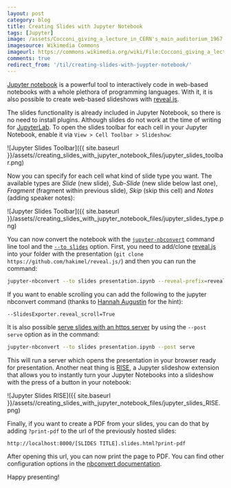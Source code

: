 ```yaml
---
layout: post
category: blog
title: Creating Slides with Jupyter Notebook
tags: [Jupyter]
image: /assets/Cocconi_giving_a_lecture_in_CERN's_main_auditorium_1967.jpg
imagesource: Wikimedia Commons
imageurl: https://commons.wikimedia.org/wiki/File:Cocconi_giving_a_lecture_in_CERN's_main_auditorium_1967.jpg
comments: true
redirect_from: '/til/creating-slides-with-juypter-notebook/'
---
```


[Jupyter notebook](http://jupyter.org/) is a powerful tool to interactively code in web-based notebooks with a whole plethora of programming languages. With it, it is also possible to create web-based slideshows with [reveal.js](https://github.com/hakimel/reveal.js/).

The slides functionality is already included in Jupyter Notebook, so there is no need to install plugins. Although slides do not work at the time of writing for [JupyterLab](https://jupyterlab.readthedocs.io/en/stable/). To open the slides toolbar for each cell in your Jupyter Notebook, enable it via `View > Cell Toolbar > Slideshow`:

![Jupyter Slides Toolbar]({{ site.baseurl }}/assets//creating_slides_with_jupyter_notebook_files/jupyter_slides_toolbar.png)

Now you can specify for each cell what kind of slide type you want. The available types are _Slide_ (new slide), _Sub-Slide_ (new slide below last one), _Fragment_ (fragment within previous slide), _Skip_ (skip this cell) and _Notes_ (adding speaker notes):

![Jupyter Slides Toolbar]({{ site.baseurl }}/assets//creating_slides_with_jupyter_notebook_files/jupyter_slides_type.png)

You can now convert the notebook with the [`jupyter-nbconvert`](https://nbconvert.readthedocs.io/en/latest/) command line tool and the [`--to slides`](http://nbconvert.readthedocs.io/en/latest/usage.html#convert-revealjs) option. First, you need to add/clone [reveal.js](https://github.com/hakimel/reveal.js/) into your folder with the presentation (`git clone https://github.com/hakimel/reveal.js/`) and then you can run the command:

```bash
jupyter-nbconvert --to slides presentation.ipynb --reveal-prefix=reveal.js
```

If you want to enable scrolling you can add the following to the jupyter nbconvert command (thanks to [Hannah Augustin](http://hannahaugustin.at/) for the hint):

```bash
--SlidesExporter.reveal_scroll=True
```

It is also possible [serve slides with an https server](http://nbconvert.readthedocs.io/en/latest/usage.html#servepostprocessorexample) by using the `--post serve` option as in the command:

```bash
jupyter-nbconvert --to slides presentation.ipynb --post serve
```

This will run a server which opens the presentation in your browser ready for presentation. Another neat thing is [RISE](https://github.com/damianavila/RISE), a Jupyter slideshow extension that allows you to instantly turn your Jupyter Notebooks into a slideshow with the press of a button in your notebook:

![Jupyter Slides RISE]({{ site.baseurl }}/assets//creating_slides_with_jupyter_notebook_files/jupyter_slides_RISE.png)

Finally, if you want to create a PDF from your slides, you can do that by adding `?print-pdf` to the url of the previously hosted slides:

```
http://localhost:8000/[SLIDES TITLE].slides.html?print-pdf
```

After opening this url, you can now print the page to PDF. You can find other configuration options in the [nbconvert documentation](https://nbconvert.readthedocs.io/en/latest/config_options.html).

Happy presenting!